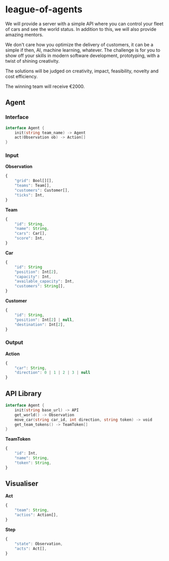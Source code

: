 # league-of-agents

We will provide a server with a simple API where you can control your fleet of cars and see the world status. In addition to this, we will also provide amazing mentors.

We don't care how you optimize the delivery of customers, it can be a simple if then, AI, machine learning, whatever. The challenge is for you to show off your skills in modern software development, prototyping, with a twist of shining creativity.

The solutions will be judged on creativity, impact, feasibility, novelty and cost efficiency.

The winning team will receive €2000.

## Agent

### Interface

```go
interface Agent {
    init(string team_name) -> Agent
    act(Observation ob) -> Action[]
}
```

### Input

**Observation**

```javascript
{
    "grid": Bool[][],
    "teams": Team[],
    "customers": Customer[],
    "ticks": Int,
}
```

**Team**

```javascript
{
    "id": String,
    "name": String,
    "cars": Car[],
    "score": Int,
}
```

**Car**

```javascript
{
    "id": String
    "position": Int[2],
    "capacity": Int,
    "available_capacity": Int,
    "customers": String[],
}
```

**Customer**

```javascript
{
    "id": String,
    "position": Int[2] | null,
    "destination": Int[2],
}
```

### Output

**Action**

```javascript
{
    "car": String,
    "direction": 0 | 1 | 2 | 3 | null
}
```


## API Library

```go
interface Agent {
    init(string base_url) -> API
    get_world() -> Observation
    move_car(string car_id, int direction, string token) -> void
    get_team_tokens() -> TeamToken[]
}
```

**TeamToken**

```javascript
{
    "id": Int,
    "name": String,
    "token": String,
}
```


## Visualiser

**Act**

```javascript
{
    "team": String,
    "actios": Action[],
}
```

**Step**

```javascript
{
    "state": Observation,
    "acts": Act[],
}
```
